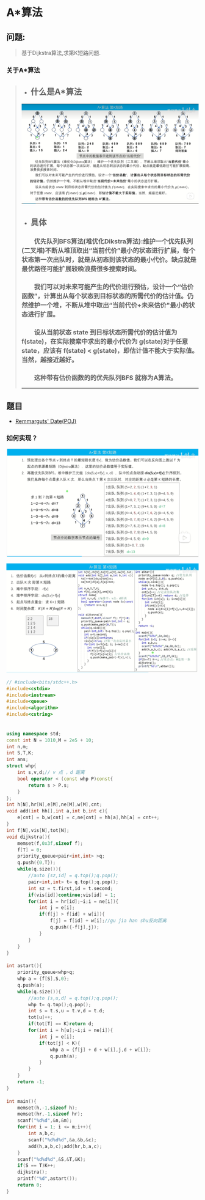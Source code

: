 # **A*算法**
## 问题:  

> 基于Dijkstra算法,求第K短路问题.  


### 关于A*算法
> - ## **什么是A*算法**
> ![A*算法](Astart1.png)
> - ## **具体**  
> ### &emsp;&emsp;优先队列BFS算法(堆优化Dikstra算法):维护一个优先队列 (二叉堆)不断从堆顶取出“当前代价”最小的状态进行扩展，每个状态第一次出队时，就是从初态到该状态的最小代价。缺点就是最优路径可能扩展较晚浪费很多搜索时间。
> ### &emsp;&emsp;我们可以对未来可能产生的代价进行预估，设计一个“估价函数”，计算出从每个状态到目标状态的所需代价的估计值。仍然维护一个堆，不断从堆中取出“当前代价+未来估价"最小的状态进行扩展。  
> ### &emsp;&emsp;设从当前状态 state 到目标状态所需代价的估计值为 f(state)，在实际搜索中求出的最小代价为 g(state)对于任意 state，应该有 f(state) < g(state)，即估计值不能大于实际值。当然，越接近越好。  
> ### &emsp;&emsp;这种带有估价函数的的优先队列BFS 就称为A算法。  
>  ---
## 题目  
- [Remmarguts' Date(POJ)](http://poj.org/problem?id=2449)


### 如何实现？
![2](Astart2.png)  


![3](Astart3.png)



```C++
// #include<bits/stdc++.h>
#include<cstdio>
#include<iostream>
#include<queue>
#include<algorithm>
#include<cstring>


using namespace std;
const int N = 1010,M = 2e5 + 10;
int n,m;
int S,T,K;
int ans;
struct whp{
    int s,v,d;// v 点 ，d 距离
    bool operator < (const whp P)const{
        return s > P.s;
    }
};
int h[N],hr[N],e[M],ne[M],w[M],cnt;
void add(int hh[],int a,int b,int c){
    e[cnt] = b,w[cnt] = c,ne[cnt] = hh[a],hh[a] = cnt++;
}
int f[N],vis[N],tot[N];
void dijkstra(){
    memset(f,0x3f,sizeof f);
    f[T] = 0;
    priority_queue<pair<int,int> >q;
    q.push({0,T});
    while(q.size()){
        //auto [sz,id] = q.top();q.pop();
        pair<int,int> t= q.top();q.pop();
        int sz = t.first,id = t.second;
        if(vis[id])continue;vis[id] = 1;
        for(int i = hr[id];~i;i = ne[i]){
            int j = e[i];
            if(f[j] > f[id] + w[i]){
                f[j] = f[id] + w[i];//gu jia han shu反向距离
                q.push({-f[j],j});
            }
        }
    }
}

int astart(){
    priority_queue<whp>q;
    whp a = {f[S],S,0};
    q.push(a);
    while(q.size()){
        //auto [s,u,d] = q.top();q.pop();
        whp t= q.top();q.pop();
        int s = t.s,u = t.v,d = t.d;
        tot[u]++;
        if(tot[T] == K)return d;
        for(int i = h[u];~i;i = ne[i]){
            int j = e[i];
            if(tot[j] < K){
                whp a = {f[j] + d + w[i],j,d + w[i]};
                q.push(a);
            }
        }
    }
    return -1;
}

int main(){
    memset(h,-1,sizeof h);
    memset(hr,-1,sizeof hr);
    scanf("%d%d",&n,&m);
    for(int i = 1; i <= m;i++){
        int a,b,c;
        scanf("%d%d%d",&a,&b,&c);
        add(h,a,b,c);add(hr,b,a,c);
    }
    scanf("%d%d%d",&S,&T,&K);
    if(S == T)K++;
    dijkstra();
    printf("%d",astart());
    return 0;
}



```


